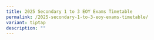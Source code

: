 ```yaml
---
title: 2025 Secondary 1 to 3 EOY Exams Timetable
permalink: /2025-secondary-1-to-3-eoy-exams-timetable/
variant: tiptap
description: ""
---
```


